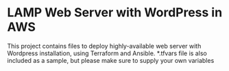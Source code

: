# LAMP Web Server with WordPress in AWS

This project contains files to deploy highly-available web server with Wordpress installation, using Terraform and Ansible. *.tfvars file is also included as a sample, but please make sure to supply your own variables
